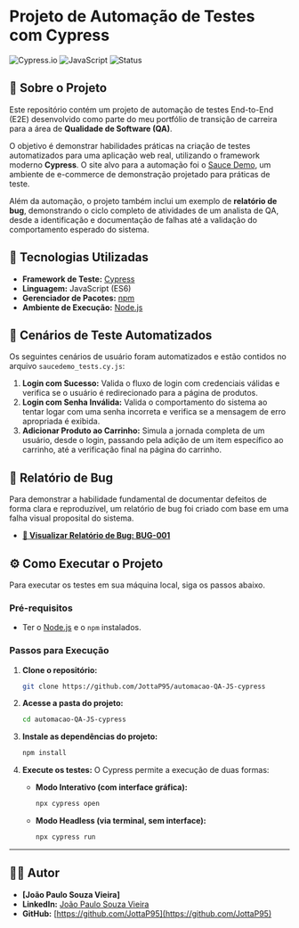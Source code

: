 # Projeto de Automação de Testes com Cypress

![Cypress.io](https://img.shields.io/badge/Cypress-v13.13.1-blue?logo=cypress&logoColor=white)
![JavaScript](https://img.shields.io/badge/JavaScript-ES6-yellow?logo=javascript&logoColor=black)
![Status](https://img.shields.io/badge/Status-Concluído-green)

## 📄 Sobre o Projeto

Este repositório contém um projeto de automação de testes End-to-End (E2E) desenvolvido como parte do meu portfólio de transição de carreira para a área de **Qualidade de Software (QA)**.

O objetivo é demonstrar habilidades práticas na criação de testes automatizados para uma aplicação web real, utilizando o framework moderno **Cypress**. O site alvo para a automação foi o [Sauce Demo](https.www.saucedemo.com), um ambiente de e-commerce de demonstração projetado para práticas de teste.

Além da automação, o projeto também inclui um exemplo de **relatório de bug**, demonstrando o ciclo completo de atividades de um analista de QA, desde a identificação e documentação de falhas até a validação do comportamento esperado do sistema.

## 🚀 Tecnologias Utilizadas

* **Framework de Teste:** [Cypress](https.www.cypress.io/)
* **Linguagem:** JavaScript (ES6)
* **Gerenciador de Pacotes:** [npm](https.www.npmjs.com/)
* **Ambiente de Execução:** [Node.js](https://nodejs.org/en)

## 🧪 Cenários de Teste Automatizados

Os seguintes cenários de usuário foram automatizados e estão contidos no arquivo `saucedemo_tests.cy.js`:

1.  **Login com Sucesso:** Valida o fluxo de login com credenciais válidas e verifica se o usuário é redirecionado para a página de produtos.
2.  **Login com Senha Inválida:** Valida o comportamento do sistema ao tentar logar com uma senha incorreta e verifica se a mensagem de erro apropriada é exibida.
3.  **Adicionar Produto ao Carrinho:** Simula a jornada completa de um usuário, desde o login, passando pela adição de um item específico ao carrinho, até a verificação final na página do carrinho.

## 🐞 Relatório de Bug

Para demonstrar a habilidade fundamental de documentar defeitos de forma clara e reproduzível, um relatório de bug foi criado com base em uma falha visual proposital do sistema.

* **[📄 Visualizar Relatório de Bug: BUG-001](./RELATORIO_DE_BUG_01.md)**

## ⚙️ Como Executar o Projeto

Para executar os testes em sua máquina local, siga os passos abaixo.

### Pré-requisitos

* Ter o [Node.js](https://nodejs.org/en/) e o `npm` instalados.

### Passos para Execução

1.  **Clone o repositório:**
    ```bash
    git clone https://github.com/JottaP95/automacao-QA-JS-cypress
    ```

2.  **Acesse a pasta do projeto:**
    ```bash
    cd automacao-QA-JS-cypress
    ```

3.  **Instale as dependências do projeto:**
    ```bash
    npm install
    ```

4.  **Execute os testes:**
    O Cypress permite a execução de duas formas:

    * **Modo Interativo (com interface gráfica):**
        ```bash
        npx cypress open
        ```
        
    * **Modo Headless (via terminal, sem interface):**
        ```bash
        npx cypress run
        ```

---

## 👨‍💻 Autor

* **[João Paulo Souza Vieira]**
* **LinkedIn:** [João Paulo Souza Vieira](https://www.linkedin.com/in/jo%C3%A3o-paulo-souza-vieira-988029369/?trk=opento_sprofile_topcard)
* **GitHub:** [https://github.com/JottaP95](https://github.com/JottaP95)

